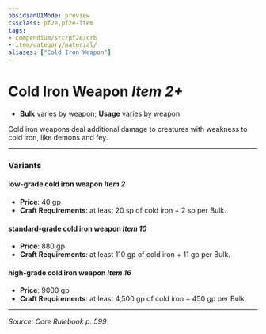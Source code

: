 ```yaml
---
obsidianUIMode: preview
cssclass: pf2e,pf2e-item
tags:
- compendium/src/pf2e/crb
- item/category/material/
aliases: ["Cold Iron Weapon"]
---
```

# Cold Iron Weapon *Item 2+*  

- **Bulk** varies by weapon; **Usage** varies by weapon

Cold iron weapons deal additional damage to creatures with weakness to cold iron, like demons and fey.

---

### Variants

#### low-grade cold iron weapon *Item 2*

- **Price**: 40 gp
- **Craft Requirements**: at least 20 sp of cold iron + 2 sp per Bulk.

#### standard-grade cold iron weapon *Item 10*

- **Price**: 880 gp
- **Craft Requirements**: at least 110 gp of cold iron + 11 gp per Bulk.

#### high-grade cold iron weapon *Item 16*

- **Price**: 9000 gp
- **Craft Requirements**: at least 4,500 gp of cold iron + 450 gp per Bulk.

---
*Source: Core Rulebook p. 599*